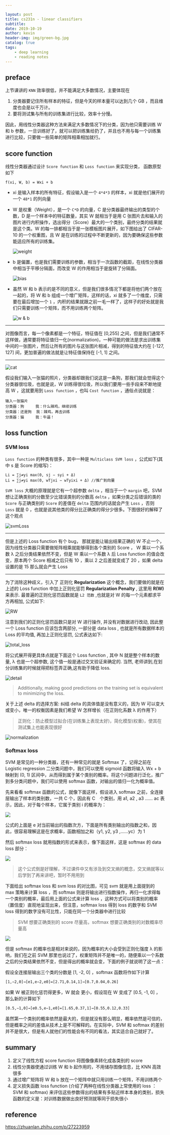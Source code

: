 ```yaml
---

layout: post
title: cs231n - linear classifiers
subtitle:
date: 2019-10-19
author: kevin
header-img: img/green-bg.jpg
catalog: true
tags:
    - deep learning
    - reading notes
---
```






## preface



上节课讲的 `KNN` 效率很低，并不能满足大多数情况，主要体现在

1. 分类器要记住所有样本的特征，但是今天的样本量可以达到几个 GB ，而且维度也会是以千万计。
2. 要将测试集与所有的训练集进行比较，效率十分慢。

因此，用线性分类器这种方法来满足大多数情况下的分类，因为他只需要训练 W 和 b 参数，一旦训练好了，就可以把训练集给扔了，并且也不用与每一个训练集进行比较，只要做一些简单的矩阵相乘相加就行。



## score function



线性分类器通过设计 `Score function` 和 `Loss function` 来实现分类， 函数原型如下



```
f(xi, W, b) = Wxi + b
```



* xi 是输入样本的所有特征，假设输入是一个 `4*4*3` 的样本，xi 就是他们展开的一个 `48*1` 的列向量

* W 是权重（Weight），是一个 `C*D` 的向量，C 是分类器最终输出的类型的个数，D 是一个样本中的特征数量，其实 W 就相当于是用 C 张图片去和输入的图片进行内积操作，选出得分（Score）最大的一个类别，最终分类的结果就是这个类。W 的每一排都相当于是一张模板图片展开，如下图给出了 CIFAR-10 的一个权重图，且 W 是在训练的过程中不断更新的，因为要确保这些参数能适应所有的训练集。

  ![weight](https://ae01.alicdn.com/kf/Ha83b8bdc7e374e349ece970b0a7bd2f5q.png)

* b 是偏置，也是我们需要训练的参数，相当于一次函数的截距，在线性分类器中相当于平移分隔面，而改变 W 的作用相当于是旋转了分隔面。

  ![bias](https://ae01.alicdn.com/kf/H2531e6abf4574b489d4ae0d138312096N.png)
  
  

* 虽然 W 和 b 表示的是不同的意义，但是我们很多情况下都是将他们两个放在一起的，将 W 和 b 组成一个增广矩阵，这样的话，xi 就多了一个维度，只需要在最后增加一个 `1` ，内积的结果就跟之前一毛一样了，这样子的好处就是我们只需要训练一个矩阵，而不用训练两个矩阵。

  ![w & b](https://ae01.alicdn.com/kf/Hc88d2be5297f4c469c2f399737907d52a.png)



---



对图像而言，每一个像素都是一个特征，特征值在 [0,255] 之间，但是我们通常不这样做，通常要将特征值归一化(normalization)，一种可能的做法是求出训练集中间的一张图片，然后让所有的图片与这张图片相减，得到的特征值大约在 [-127, 127] 间，更加普遍的做法就是让特征值保持在 [-1, 1] 之间。



---



![cat](https://ae01.alicdn.com/kf/H2674833ce66441799c8990abc1b2135bj.png)



假设我们输入一张猫的照片，分类器却跟我们说这是一条狗，那我们就会觉得这个分类器很垃圾，也就是说，W 训练得很垃圾，所以我们要用一些手段来不断地提高 W ，这就要用到 `Loss function` ，也叫 `Cost function` ，通俗点说就是：



```
输入一张猫片
分类器：狗     我：什么辣鸡，继续训练
分类器：还是狗  我：辣鸡，再去训练
分类器：猫     我：牛逼！
```



## loss function



### SVM loss



`Loss function` 的种类有很多，其中一种是 `Multiclass SVM loss` ，公式如下(其中 s 是 Score 的缩写)：



```
Li = ∑j≠yi max(0, sj − syi + Δ)
Li = ∑j≠yi max(0, wTjxi − wTyixi + Δ) //推广到向量
```



`SVM loss` 大概的原理就是它有一个超参数 `delta` ，相当于一个 `margin` 吧，SVM 想让正确类别的分数至少比错误类别的分数高 `delta` ，如果分类之后错误的类的 `Score` 与正确类别的 `Score` 的差值在 `delta` 范围内的话就会产生 `Loss` ，否则 `Loss` 就是 0 ，也就是说其他类的得分比正确类的得分少很多。下图很好的解释了这个观点

![svmLoss](https://ae01.alicdn.com/kf/H68dea59c72ef496da41a470f942400fec.png)



---



但是上述的 Loss function 有个 bug， 那就是能让输出结果正确的 W 不止一个，因为线性分类器只需要做矩阵相乘就能够得到各个类别的 Score ， W 乘以一个系数 λ 之后分类结果依然不变，但是 W 乘以一个系数 λ 后 Loss function 的值会改变，原本两个 Score 相减之后只有 10 ，乘以 2 之后差就变成了 20 ，如果 delta 设置的是 15 那么就会产生 Loss 



---



为了消除这种歧义，引入了 正则化 **Regularization** 这个概念，我们要做的就是在上述的 Loss function 中加上正则化惩罚 **Regularization Penalty** , 这里用 **R(W)** 来表示. 最普遍的正则化惩罚函数就是 `L2 范数` ,也就是对 W 的每一个元素都求平方再相加, 公式如下: 



![RW](https://ae01.alicdn.com/kf/H9c4ffa8d97104447a7ebef168a15c434d.png)



注意到我们的正则化惩罚函数只是对 W 进行操作, 并没有对数据进行改动, 因此整一个 Loss function 应该包含两部分, 一部分是 data loss , 也就是所有数据样本的 Loss 的平均值, 再加上正则化惩罚, 公式表达如下:



![total_loss](https://ae01.alicdn.com/kf/H1238ff2bd1c84280a8765c0e70ba07f7d.png)



将公式展开得更具体点就是下面这个 Loss function , 其中 N 就是整个样本的数量, λ 也是一个超参数, 这个值一般是通过交叉验证来确定的. 当然, 老师讲到,在划分训练集的时候就得把标签弄正确,这有助于降低 loss.



![detail](https://ae01.alicdn.com/kf/Hfdfc1be027db4ed0a2991e4d47e86170W.png)



> Additionally, making good predictions on the training set is equivalent to minimizing the loss.



关于上述 delta 的选择方案: 纠结 delta 的具体值是没有意义的，因为 W 可以变大或变小，唯一的权衡因素是我们希望 W 怎样增长（在正则化系数 λ 的作用下）



> 正则化：防止模型过拟合(在训练集上表现太好)，简化模型(权重)，使其在测试集上也能表现很好

![normalization](https://ae01.alicdn.com/kf/Hae5ba152d0564d4fa53e3c11ac1abbbbv.png)



### Softmax loss



SVM 是常见的一种分类器，还有一种常见的就是 Softmax 了，记得之前在 Logistic regression 二分类问题中，我们可以使用 sigmoid 函数将输入 Wx + b 映射到 (0, 1) 区间中，从而得到属于某个类别的概率。将这个问题进行泛化，推广到多分类问题中，我们可以使用 softmax 函数，对输出的值归一化为概率值。



先来看看 softmax 函数的公式，就像下面这样，假设进入 softmax 之前，全连接层输出了样本的类别数，一共 C 个，因此有 C　个类别，用 a1, a2 , a3 …… ac 表示，因此，对于每个样本，它属于类别 i 的概率为：



![](C:\Users\kevin\Desktop\blog\linear_1.jpg)



公式的上面是 e 对当前输出的指数次方，下面是所有类别输出的指数之和，因此，很容易理解这是在求概率，函数相加之和（y1, y2, y3 ,……yc）为 1



然后 softmax loss 就用指数的形式来表示，像下面这样，这是 softmax 的 data loss 部分：



![](C:\Users\kevin\Desktop\blog\linear_2.jpg)



>  这个公式倒是好理解，不过课件中又有涉及到交叉熵的概念，交叉熵就等以后学到了再来讲吧，暂时不用用到



下面给出 softmax loss 和 svm loss 的对比图，可见 svm 就是用上面提到的 max 策略来计算 loss ，而 softmax 则是将输出进行指数操作，再归一化求得每一个类别的概率，最后用上面的公式来计算 loss ，这种方式可以将类别的概率（置信度）直观地呈现出来，但注意，softmax loss 得到 loss 的数字和 SVM loss 得到的数字没有可比性，只能在同一个分类器中进行比较



> SVM 想要正确类别的 score 尽量高，softmax 想要正确类别的对数概率尽量高



![](C:\Users\kevin\Desktop\blog\linear_3.jpg)



但是 softmax 的概率也是相对来说的，因为概率的大小会受到正则化强度 λ 的影响，我们在之前 SVM 那里也说过了，权重矩阵并不是唯一的，随便乘以一个系数之后的分类结果依然不变，但是得出的概率就会变，下面的例子就说明了这一点：



假设全连接层输出三个类的分数是 [1, -2, 0] ，softmax 函数将作如下计算

```latex
[1,−2,0]→[e1,e−2,e0]=[2.71,0.14,1]→[0.7,0.04,0.26]
```



如果 W 被正则化惩罚得更多，W 就会 更小，假设现在 W 变成了 [0.5, -1, 0] ，那么新的计算如下

```latex
[0.5,−1,0]→[e0.5,e−1,e0]=[1.65,0.37,1]→[0.55,0.12,0.33]
```



虽然第一个类别的概率依然是最大的，但是就没有那么明显，概率依然是可信的，但是概率之间的差值从技术上是不可解释的。在实际中，SVM 和 softmax 的差别并不是很大，但是有人就他们的性能会有不同的看法，其实适合自己就好了。



## summary



1. 定义了线性方程 score function 将图像像素转化成各类别的 score
2. 线性分类器使通过训练 W 和 b 起作用的，不用储存图像信息，比 KNN 高效很多
3. 通过增广矩阵将 W 和 b 放在一个矩阵中就只用训练一个矩阵，不用训练两个
4. 定义损失函数 loss function (介绍了两种在线性分类器上常使用的 loss ：SVM 和 softmax) 来评估这些参数得出的结果有多贴近样本本身的类别，损失函数的定义是：对训练数据做出良好预测就等同于损失很小



## reference



https://zhuanlan.zhihu.com/p/27223959